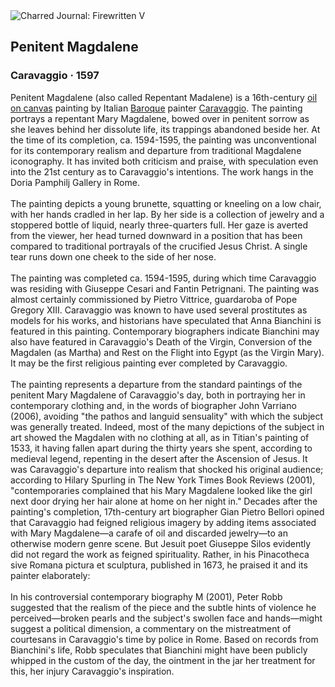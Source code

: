 <div class="artwork-of-the-day">
  <div class="container">
    <div class="img-wrapper">
      <img
        src="https://uploads0.wikiart.org/00340/images/caravaggio/penitent-magadalene.jpg"
        alt="Charred Journal: Firewritten V" />
    </div>
    <div class="artwork-detail">
      <div class="artwork-origin"> 
        <h2 class="artwork-name">Penitent Magdalene</h2>
        <h3 class="artist">
          Caravaggio
                    ·  1597
        </h3>
      </div>
      <p class="description">
        <span class="artwork-description-text ng-binding" ng-bind-html="viewModel.ArtworkOfTheDay.Description | unsafe">Penitent Magdalene (also called Repentant Madalene) is a 16th-century <a target="_blank" href="/en/paintings-by-media/oil-on-sacking">oil on canvas</a> painting by Italian <a target="_blank" href="/en/artists-by-art-movement/baroque">Baroque</a> painter <a target="_blank" href="/en/caravaggio">Caravaggio</a>. The painting portrays a repentant Mary Magdalene, bowed over in penitent sorrow as she leaves behind her dissolute life, its trappings abandoned beside her. At the time of its completion, ca. 1594-1595, the painting was unconventional for its contemporary realism and departure from traditional Magdalene iconography. It has invited both criticism and praise, with speculation even into the 21st century as to Caravaggio's intentions. The work hangs in the Doria Pamphilj Gallery in Rome.
<br>
<br>The painting depicts a young brunette, squatting or kneeling on a low chair, with her hands cradled in her lap. By her side is a collection of jewelry and a stoppered bottle of liquid, nearly three-quarters full. Her gaze is averted from the viewer, her head turned downward in a position that has been compared to traditional portrayals of the crucified Jesus Christ. A single tear runs down one cheek to the side of her nose.
<br>
<br>The painting was completed ca. 1594-1595, during which time Caravaggio was residing with Giuseppe Cesari and Fantin Petrignani. The painting was almost certainly commissioned by Pietro Vittrice, guardaroba of Pope Gregory XIII. Caravaggio was known to have used several prostitutes as models for his works, and historians have speculated that Anna Bianchini is featured in this painting. Contemporary biographers indicate Bianchini may also have featured in Caravaggio's Death of the Virgin, Conversion of the Magdalen (as Martha) and Rest on the Flight into Egypt (as the Virgin Mary). It may be the first religious painting ever completed by Caravaggio.
<br>
<br>The painting represents a departure from the standard paintings of the penitent Mary Magdalene of Caravaggio's day, both in portraying her in contemporary clothing and, in the words of biographer John Varriano (2006), avoiding "the pathos and languid sensuality" with which the subject was generally treated. Indeed, most of the many depictions of the subject in art showed the Magdalen with no clothing at all, as in Titian's painting of 1533, it having fallen apart during the thirty years she spent, according to medieval legend, repenting in the desert after the Ascension of Jesus. It was Caravaggio's departure into realism that shocked his original audience; according to Hilary Spurling in The New York Times Book Reviews (2001), "contemporaries complained that his Mary Magdalene looked like the girl next door drying her hair alone at home on her night in." Decades after the painting's completion, 17th-century art biographer Gian Pietro Bellori opined that Caravaggio had feigned religious imagery by adding items associated with Mary Magdalene—a carafe of oil and discarded jewelry—to an otherwise modern genre scene. But Jesuit poet Giuseppe Silos evidently did not regard the work as feigned spirituality. Rather, in his Pinacotheca sive Romana pictura et sculptura, published in 1673, he praised it and its painter elaborately:
<br>
<br>In his controversial contemporary biography M (2001), Peter Robb suggested that the realism of the piece and the subtle hints of violence he perceived—broken pearls and the subject's swollen face and hands—might suggest a political dimension, a commentary on the mistreatment of courtesans in Caravaggio's time by police in Rome. Based on records from Bianchini's life, Robb speculates that Bianchini might have been publicly whipped in the custom of the day, the ointment in the jar her treatment for this, her injury Caravaggio's inspiration.</span>
                        <div class="text-shadow-container" ng-show="showShadow" style=""></div>
      </p>
    </div>
  </div>

</div>
